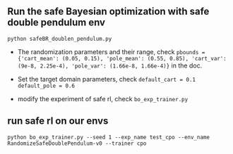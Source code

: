## Run the safe Bayesian optimization with safe double pendulum env
`python safeBR_doublen_pendulum.py`

* The randomization parameters and their range, check `pbounds = {'cart_mean': (0.05, 0.15), 'pole_mean': (0.55, 0.85), 'cart_var': (9e-8, 2.25e-4),
               'pole_var': (1.66e-8, 1.66e-4)}` in the doc.

* Set the target domain parameters, check `default_cart = 0.1
default_pole = 0.6`

* modify the experiment of safe rl, check `bo_exp_trainer.py`

## run safe rl on our envs
`python bo_exp_trainer.py --seed 1 --exp_name test_cpo --env_name RandomizeSafeDoublePendulum-v0 --trainer cpo`